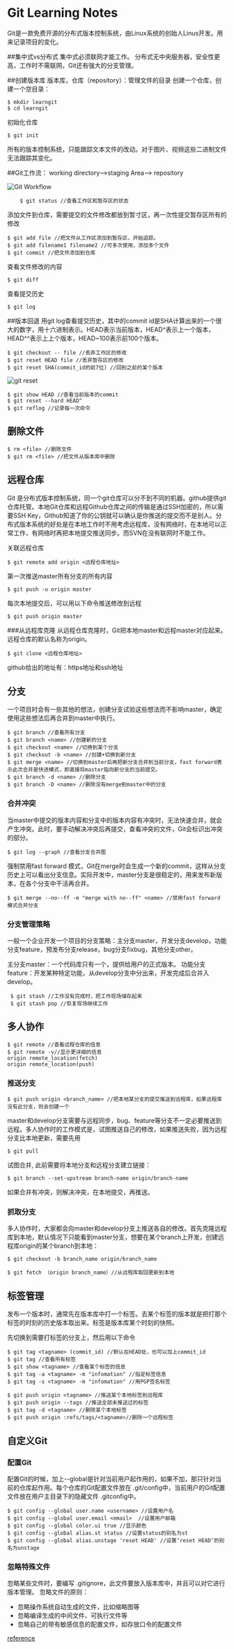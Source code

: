 # Git Learning Notes

Git是一款免费开源的分布式版本控制系统，由Linux系统的创始人Linus开发。用来记录项目的变化。

##集中式vs分布式
集中式必须联网才能工作。
分布式无中央服务器，安全性更高，工作时不需联网，Git还有强大的分支管理。

##创建版本库
版本库，仓库（repository）：管理文件的目录
创建一个仓库，创建一个空目录：

    $ mkdir learngit
    $ cd learngit
   
初始化仓库

	$ git init	

所有的版本控制系统，只能跟踪文本文件的改动。对于图片、视频这些二进制文件无法跟踪其变化。

##Git工作流： working directory——>staging Area——> repository 

![Git Workflow](http://www.liaoxuefeng.com/files/attachments/001384907702917346729e9afbf4127b6dfbae9207af016000/0)

		$ git status //查看工作区和暂存区的状态
		
添加文件到仓库，需要提交的文件修改都放到暂寸区，再一次性提交暂存区所有的修改

	$ git add file //把文件从工作区添加到暂存区，开始追踪。
	$ git add filename1 filename2 //可多次使用，添加多个文件 
	$ git commit //把文件添加到仓库
	
查看文件修改的内容

	$ git diff
	
查看提交历史

	$ git log

##版本回退
用git log查看提交历史，其中的commit id是SHA计算出来的一个很大的数字，用十六进制表示。HEAD表示当前版本，HEAD^表示上一个版本，HEAD^^表示上上个版本，HEAD~100表示前100个版本。

	$ git checkout -- file //丢弃工作区的修改
	$ git reset HEAD file //丢弃暂存区的修改
	$ git reset SHA(commit_id的前7位) //回到之前的某个版本
![git reset](http://www.liaoxuefeng.com/files/attachments/001384907584977fc9d4b96c99f4b5f8e448fbd8589d0b2000/0)

	$ git show HEAD //查看当前版本的commit
	$ git reset --hard HEAD^ 
	$ git reflog //记录每一次命令


## 删除文件
	$ rm <file> //删除文件
	$ git rm <file> //把文件从版本库中删除

## 远程仓库
Git 是分布式版本控制系统，同一个git仓库可以分不到不同的机器。github提供git仓库托管。本地Git仓库和远程Github仓库之间的传输是通过SSH加密的，所以需要SSH Key，Github知道了你的公钥就可以确认是你推送的提交而不是别人。分布式版本系统的好处是在本地工作时不用考虑远程库，没有网络时，在本地可以正常工作，有网络时再把本地提交推送同步。而SVN在没有联网时不能工作。

关联远程仓库

	$ git remote add origin <远程仓库地址>
	
第一次推送master所有分支的所有内容

	$ git push -u origin master

每次本地提交后，可以用以下命令推送修改到远程
	
	$ git push origin master 
	
###从远程库克隆
从远程仓库克隆时，Git把本地master和远程master对应起来。远程仓库的默认名称为origin。

	$ git clone <远程仓库地址>

github给出的地址有：https地址和ssh地址

## 分支
一个项目时会有一些其他的想法，创建分支试验这些想法而不影响master，确定使用这些想法后再合并到master中执行。

	$ git branch //查看所有分支
	$ git branch <name> //创建新的分支
	$ git checkout <name> //切换到某个分支
	$ git checkout -b <name> //创建+切换到新分支
	$ git merge <name> //切换到master后再把新分支合并到当前分支，fast forward表示此次合并是快进模式，即直接将master指向新分支的当前提交。
	$ git branch -d <name> //删除分支
	$ git branch -D <name> //删除没有merge到master中的分支


### 合并冲突
当master中提交的版本内容和分支中的版本内容有冲突时，无法快速合并，就会产生冲突。此时，要手动解决冲突后再提交，查看冲突的文件，Git会标识出冲突的部分。

	$ git log --graph //查看分支合并图

强制禁用fast forward 模式，Git在merge时会生成一个新的commit，这样从分支历史上可以看出分支信息。实际开发中，master分支是很稳定的，用来发布新版本，在各个分支中干活再合并。

	$ git merge --no--ff -m "merge with no--ff" <name> //禁用fast forward 模式合并分支
	
### 分支管理策略
一般一个企业开发一个项目的分支策略：主分支master，开发分支develop，功能分支feature，预发布分支release，bug分支fixbug，其他分支other。

主分支master：一个代码库只有一个，提供给用户的正式版本。
功能分支feature：开发某种特定功能，从develop分支中分出来，开发完成后合并入develop。

	 $ git stash //工作没有完成时，把工作现场储存起来
	 $ git stash pop //恢复现场继续工作
	 
## 多人协作
	$ git remote //查看远程仓库的信息
	$ git remote -v//显示更详细的信息
	origin remote_location(fetch)
	origin remote_location(push)
	
### 推送分支
	$ git push origin <branch_name> //把本地某分支的提交推送到远程库，如果远程库没有此分支，则会创建一个

master和develop分支需要与远程同步，bug、feature等分支不一定必要推送到远程。多人协作时的工作模式是，试图推送自己的修改，如果推送失败，因为远程分支比本地更新，需要先用 

	$ git pull 

试图合并, 此前需要将本地分支和远程分支建立链接：

	$ git branch --set-upstream branch-name origin/branch-name

如果合并有冲突，则解决冲突，在本地提交，再推送。

### 抓取分支
多人协作时，大家都会向master和develop分支上推送各自的修改。首先克隆远程库到本地，默认情况下只能看到master分支，想要在某个branch上开发，创建远程库origin的某个branch到本地：

	$ git checkout -b branch_name origin/branch_name

	$ git fetch （origin branch_name）//从远程库取回更新到本地


## 标签管理
发布一个版本时，通常先在版本库中打一个标签。去某个标签的版本就是把打那个标签的时刻的历史版本取出来。标签是版本库某个时刻的快照。

先切换到需要打标签的分支上，然后用以下命令

	$ git tag <tagname> (commit_id) //默认在HEAD处，也可以加上commit_id
	$ git tag //查看所有标签
	$ git show <tagname> //查看某个标签的信息
	$ git tag -a <tagname> -m "infomation" //指定标签信息
	$ git tag -s <tagname> -m "infomation" //用PGP签名标签
	
	$ git push origin <tagname> //推送某个本地标签到远程库
	$ git push origin --tags //推送全部未推送过的标签
	$ git tag -d <tagname> //删除某个本地标签
	$ git push origin :refs/tags/<tagname>//删除一个远程标签
	
## 自定义Git

### 配置Git
配置Git的时候，加上--global是针对当前用户起作用的，如果不加，那只针对当前的仓库起作用。每个仓库的Git配置文件放在 .git/config中，当前用户的Git配置文件放在用户主目录下的隐藏文件 .gitconfig中。

	$ git config --global user.name <username> //设置用户名
	$ git config --global user.email <email>  //设置用户邮箱
	$ git config --global color.ui true //显示颜色
	$ git config --global alias.st status //设置status的别名为st
	$ git config --global alias.unstage 'reset HEAD' //设置‘reset HEAD’的别名为unstage

	
### 忽略特殊文件
忽略某些文件时，要编写 .gitignore，此文件要放入版本库中，并且可以对它进行版本管理。
忽略文件的原则：

+  忽略操作系统自动生成的文件，比如缩略图等
+ 忽略编译生成的中间文件、可执行文件等
+ 忽略自己的带有敏感信息的配置文件，如存放口令的配置文件

[reference](http://www.liaoxuefeng.com/wiki/0013739516305929606dd18361248578c67b8067c8c017b000)







 



	




    


